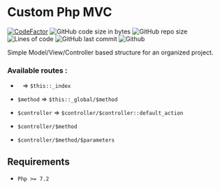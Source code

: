 # Custom Php MVC 

[![CodeFactor](https://www.codefactor.io/repository/github/sigmanificient/custom_php_mvc/badge)](https://www.codefactor.io/repository/github/sigmanificient/custom_php_mvc)
![GitHub code size in bytes](https://img.shields.io/github/languages/code-size/Sigmanificient/custom_php_mvc)
![GitHub repo size](https://img.shields.io/github/repo-size/Sigmanificient/custom_php_mvc)
![Lines of code](https://img.shields.io/tokei/lines/github/Sigmanificient/custom_php_mvc)
![GitHub last commit](https://img.shields.io/github/last-commit/Sigmanificient/custom_php_mvc)
![Github](https://shields.io/github/license/Sigmanificient/custom_php_mvc)

Simple Model/View/Controller based structure for an organized project.


### Available routes :
- ` ` => `$this::_index`

- `$method` => `$this::_global/$method`

- `$controller` => `$controller/$controller::default_action`

- `$controller/$method`

- `$controller/$method/$parameters`


## Requirements
- `Php >= 7.2`
